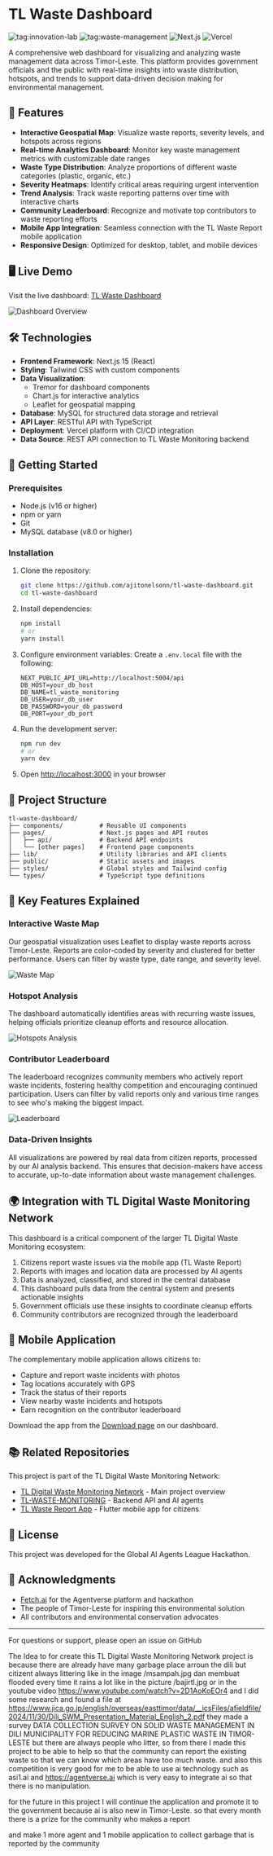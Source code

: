 # TL Waste Dashboard

![tag:innovation-lab](https://img.shields.io/badge/innovation--lab-3D8BD3)
![tag:waste-management](https://img.shields.io/badge/waste--management-4CAF50)
![Next.js](https://img.shields.io/badge/Nextjs-15-black)
![Vercel](https://img.shields.io/badge/Deployed%20on-Vercel-black)

A comprehensive web dashboard for visualizing and analyzing waste management data across Timor-Leste. This platform provides government officials and the public with real-time insights into waste distribution, hotspots, and trends to support data-driven decision making for environmental management.

## 🌟 Features

- **Interactive Geospatial Map**: Visualize waste reports, severity levels, and hotspots across regions
- **Real-time Analytics Dashboard**: Monitor key waste management metrics with customizable date ranges
- **Waste Type Distribution**: Analyze proportions of different waste categories (plastic, organic, etc.)
- **Severity Heatmaps**: Identify critical areas requiring urgent intervention
- **Trend Analysis**: Track waste reporting patterns over time with interactive charts
- **Community Leaderboard**: Recognize and motivate top contributors to waste reporting efforts
- **Mobile App Integration**: Seamless connection with the TL Waste Report mobile application
- **Responsive Design**: Optimized for desktop, tablet, and mobile devices

## 🖥️ Live Demo

Visit the live dashboard: [TL Waste Dashboard](https://tlwaster.site)

![Dashboard Overview](public/ss/dashboard-screen.png)

## 🛠️ Technologies

- **Frontend Framework**: Next.js 15 (React)
- **Styling**: Tailwind CSS with custom components
- **Data Visualization**:
  - Tremor for dashboard components
  - Chart.js for interactive analytics
  - Leaflet for geospatial mapping
- **Database**: MySQL for structured data storage and retrieval
- **API Layer**: RESTful API with TypeScript
- **Deployment**: Vercel platform with CI/CD integration
- **Data Source**: REST API connection to TL Waste Monitoring backend

## 🚀 Getting Started

### Prerequisites

- Node.js (v16 or higher)
- npm or yarn
- Git
- MySQL database (v8.0 or higher)

### Installation

1. Clone the repository:

   ```bash
   git clone https://github.com/ajitonelsonn/tl-waste-dashboard.git
   cd tl-waste-dashboard
   ```

2. Install dependencies:

   ```bash
   npm install
   # or
   yarn install
   ```

3. Configure environment variables:
   Create a `.env.local` file with the following:

   ```
   NEXT_PUBLIC_API_URL=http://localhost:5004/api
   DB_HOST=your_db_host
   DB_NAME=tl_waste_monitoring
   DB_USER=your_db_user
   DB_PASSWORD=your_db_password
   DB_PORT=your_db_port
   ```

4. Run the development server:

   ```bash
   npm run dev
   # or
   yarn dev
   ```

5. Open [http://localhost:3000](http://localhost:3000) in your browser

## 📂 Project Structure

```
tl-waste-dashboard/
├── components/          # Reusable UI components
├── pages/               # Next.js pages and API routes
│   ├── api/             # Backend API endpoints
│   └── [other pages]    # Frontend page components
├── lib/                 # Utility libraries and API clients
├── public/              # Static assets and images
├── styles/              # Global styles and Tailwind config
└── types/               # TypeScript type definitions
```

## 🔑 Key Features Explained

### Interactive Waste Map

Our geospatial visualization uses Leaflet to display waste reports across Timor-Leste. Reports are color-coded by severity and clustered for better performance. Users can filter by waste type, date range, and severity level.

![Waste Map](public/ss/map-screen.png)

### Hotspot Analysis

The dashboard automatically identifies areas with recurring waste issues, helping officials prioritize cleanup efforts and resource allocation.

![Hotspots Analysis](public/ss/hotspots-screen.png)

### Contributor Leaderboard

The leaderboard recognizes community members who actively report waste incidents, fostering healthy competition and encouraging continued participation. Users can filter by valid reports only and various time ranges to see who's making the biggest impact.

![Leaderboard](public/ss/leaderboard-screen.png)

### Data-Driven Insights

All visualizations are powered by real data from citizen reports, processed by our AI analysis backend. This ensures that decision-makers have access to accurate, up-to-date information about waste management challenges.

## 🌍 Integration with TL Digital Waste Monitoring Network

This dashboard is a critical component of the larger TL Digital Waste Monitoring ecosystem:

1. Citizens report waste issues via the mobile app (TL Waste Report)
2. Reports with images and location data are processed by AI agents
3. Data is analyzed, classified, and stored in the central database
4. This dashboard pulls data from the central system and presents actionable insights
5. Government officials use these insights to coordinate cleanup efforts
6. Community contributors are recognized through the leaderboard

## 📱 Mobile Application

The complementary mobile application allows citizens to:

- Capture and report waste incidents with photos
- Tag locations accurately with GPS
- Track the status of their reports
- View nearby waste incidents and hotspots
- Earn recognition on the contributor leaderboard

Download the app from the [Download page](https://tlwaster.site/download) on our dashboard.

## 📚 Related Repositories

This project is part of the TL Digital Waste Monitoring Network:

- [TL Digital Waste Monitoring Network](https://github.com/ajitonelsonn/TLWasteR) - Main project overview
- [TL-WASTE-MONITORING](https://github.com/ajitonelsonn/tl-waste-monitoring) - Backend API and AI agents
- [TL Waste Report App](https://github.com/ajitonelsonn/tl_waste_report) - Flutter mobile app for citizens

## 📜 License

This project was developed for the Global AI Agents League Hackathon.

## 🙏 Acknowledgments

- [Fetch.ai](https://fetch.ai/) for the Agentverse platform and hackathon
- The people of Timor-Leste for inspiring this environmental solution
- All contributors and environmental conservation advocates

---

For questions or support, please open an issue on GitHub

The Idea to for create this TL Digital Waste Monitoring Network project is because there are already have many garbage place arroun the dili but citizent always littering like in the image /msampah.jpg dan membuat flooded every time it rains a lot like in the picture /bajirtl.jpg or in the youtube video https://www.youtube.com/watch?v=2D1AoKoEOr4 and I did some research and found a file at https://www.jica.go.jp/english/overseas/easttimor/data/__icsFiles/afieldfile/2024/11/30/Dili_SWM_Presentation_Material_English_2.pdf they made a survey DATA COLLECTION SURVEY
ON
SOLID WASTE MANAGEMENT IN DILI MUNICIPALITY
FOR
REDUCING MARINE PLASTIC WASTE IN TIMOR-LESTE but there are always people who litter, so from there I made this project to be able to help so that the community can report the existing waste so that we can know which areas have too much waste. and also this competition is very good for me to be able to use ai technology such as asi1.ai and https://agentverse.ai which is very easy to integrate ai so that there is no manipulation.

for the future in this project
I will continue the application and promote it to the government because ai is also new in Timor-Leste.
so that every month there is a prize for the community who makes a report

and make 1 more agent and 1 mobile application to collect garbage that is reported by the community
